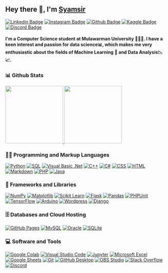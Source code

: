## Hey there 👋, I'm [Syamsir](https://github.com/Biane3006)

[![Linkedin Badge](https://img.shields.io/badge/-LinkedIn-0e76a8?style=flat-square&logo=Linkedin&logoColor=white)](https://www.linkedin.com/in/syamsir-sarul/)
[![Instagram Badge](https://img.shields.io/badge/-Instagram-e4405f?style=flat-square&logo=Instagram&logoColor=white)](https://www.instagram.com/___syamsir___/)
[![Github Badge](https://img.shields.io/badge/-GitHub-black?style=flat-square&logo=Github&logoColor=white)](https://github.com/Biane3006/)
[![Kaggle Badge](https://img.shields.io/badge/-ffffff?style=flat-square&logo=Kaggle&logoColor=blue&logoSize=auto)](https://www.kaggle.com/syamsir/)
[![Discord Badge](https://img.shields.io/badge/-Discord-blue?style=flat-square&logo=Discord&logoColor=white&logoSize=auto)](https://discord.com/users/915163798518775808/)

#### I'm a Computer Science student at Mulawarman University 👨🏻‍🎓. I have a keen interest and passion for data science📊, which makes me very enthusiastic about the fields of Machine Learning 🤖 and Data Analysis📉📈.

### 📊 Github Stats
<a href='#'>
<img height="180em" src="https://github-readme-stats.vercel.app/api?username=Biane3006&show_icons=true&include_all_commits=true&theme=react&hide_border=true&bg_color=1F222E&title_color=F85D7F&icon_color=F8D866">
<img height="180em" src="https://github-readme-stats.vercel.app/api/top-langs/?username=Biane3006&langs_count=8&layout=compact&theme=react&hide_border=true&bg_color=1F222E&title_color=F85D7F&icon_color=F8D866"/>
</a>

<br>
<h3>👨‍💻 Programming and Markup Languages</h3>

  <p>
      <a href="#"><img alt="Python" src="https://img.shields.io/badge/Python-14354C.svg?logo=python&logoColor=yellow"></a>
      <a href="#"><img alt="SQL" src="https://custom-icon-badges.demolab.com/badge/SQL-025E8C.svg?logo=database&logoColor=white"></a>
      <a href="#"><img alt="Visual Basic .Net" src="https://img.shields.io/badge/Visual Basic .Net-8034A9.svg?logo=VisualBasic&logoColor=white"></a>
      <a href="#"><img alt="C++" src="https://custom-icon-badges.demolab.com/badge/C++-9C033A.svg?logo=cpp2&logoColor=white"></a>
      <a href="#"><img alt="C#" src="https://custom-icon-badges.demolab.com/badge/C%23-68217A.svg?logo=cs2&logoColor=white"></a>
      <a href="https://github.com/search?q=user%3ADenverCoder1+language%3Acss"><img alt="CSS" src="https://img.shields.io/badge/CSS-1572B6.svg?logo=css3&logoColor=white"></a>
      <a href="#"><img alt="HTML" src="https://img.shields.io/badge/HTML-E34F26.svg?logo=html5&logoColor=white"></a>
      <a href="#"><img alt="Markdown" src="https://img.shields.io/badge/Markdown-000000.svg?logo=markdown&logoColor=white"></a>
      <a href="#"><img alt="PHP" src="https://img.shields.io/badge/PHP-777BB4.svg?logo=php&logoColor=white"></a>
      <a href="#"><img alt="Java" src="https://custom-icon-badges.demolab.com/badge/Java-007396.svg?logo=java&logoColor=white"></a>
  </p>

  <h3>🧰 Frameworks and Libraries</h3>

  <p>
      <a href="#"><img alt="NumPy" src="https://img.shields.io/badge/Numpy-013243.svg?logo=numpy&logoColor=white"></a>
      <a href="#"><img alt="Matplotlib" src="https://img.shields.io/badge/Matplotlib-013243.svg?logo=matplotlib&logoColor=white"></a>
      <a href="#"><img alt="Scikit Learn" src="https://img.shields.io/badge/-Scikit--Learn-blue.svg?logo=ScikitLearn&logoColor=white&logoSize=auto"></a>
      <a href="#"><img alt="Flask" src="https://img.shields.io/badge/Flask-000000.svg?logo=flask&logoColor=white"></a>
      <a href="#"><img alt="Pandas" src="https://img.shields.io/badge/Pandas-150458.svg?logo=pandas&logoColor=white"></a>
      <a href="#"><img alt="PHPUnit" src="https://custom-icon-badges.demolab.com/badge/PHPUnit-366488.svg?logo=test-tube&logoColor=white"></a>
      <a href="#"><img alt="TensorFlow" src="https://img.shields.io/badge/TensorFlow-FF6F00.svg?logo=TensorFlow&logoColor=white"></a>
      <a href="#"><img alt="Arduino" src="https://img.shields.io/badge/-Arduino-00979D?logo=Arduino&logoColor=white"></a>
      <a href="#"><img alt="Wordpress" src="https://img.shields.io/badge/Wordpress-21759B?logo=wordpress&logoColor=white"></a>
      <a href="#"><img alt="Django" src="https://img.shields.io/badge/Django-113527?logo=django"></a>
  </p>

  <h3>🗄️ Databases and Cloud Hosting</h3>

  <p>
      <a href="#"><img alt="GitHub Pages" src="https://img.shields.io/badge/GitHub%20Pages-327FC7.svg?logo=github&logoColor=white"></a>
      <a href="#"><img alt="MySQL" src="https://img.shields.io/badge/MySQL-00f.svg?logo=mysql&logoColor=white"></a>
      <a href="#"><img alt="Oracle" src ="https://img.shields.io/badge/Oracle-F00000.svg?logo=oracle&logoColor=white"></a>
      <a href="#"><img alt="SQLite" src ="https://img.shields.io/badge/SQLite-07405e.svg?logo=sqlite&logoColor=white"></a>
  </p>

  <h3>💻 Software and Tools</h3>

  <p>
      <a href="#"><img alt="Google Colab" src="https://img.shields.io/badge/Google Colab-302E31.svg?logo=googlecolab&logoColor=orange"></a>
      <a href="#"><img alt="Visual Studio Code" src="https://img.shields.io/badge/Visual%20Studio%20Code-0078d7.svg?logo=visual-studio-code&logoColor=white"></a>
      <a href="#"><img alt="Jupyter" src="https://img.shields.io/badge/Jupyter-F37626.svg?logo=Jupyter&logoColor=white"></a>
      <a href="#"><img alt="Microsoft Excel" src="https://img.shields.io/badge/Excel-34A853.svg?logo=microsoft%20excel&logoColor=white"></a>
      <a href="#"><img alt="Google Sheets" src="https://img.shields.io/badge/Sheets-34A853.svg?logo=google%20sheets&logoColor=white"></a>
      <a href="#"><img alt="Git" src="https://img.shields.io/badge/Git-F05033.svg?logo=git&logoColor=white"></a>
      <a href="#"><img alt="GitHub Desktop" src="https://img.shields.io/badge/GitHub%20Desktop-8034A9.svg?logo=github&logoColor=white"></a>
      <a href="#"><img alt="OBS Studio" src="https://img.shields.io/badge/-OBS-302E31?logo=obs-studio&logoColor=white"></a>
      <a href="#"><img alt="Stack Overflow" src="https://img.shields.io/badge/-Stack%20Overflow-FE7A16?logo=stack-overflow&logoColor=white"></a>
      <a href="#"><img alt="Discord" src="https://img.shields.io/badge/-Discord-5865F2.svg?logo=discord&logoColor=white"></a>
  </p>
</details>

<br>
